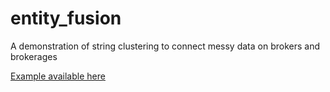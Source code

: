 # entity_fusion
A demonstration of string clustering to connect messy data on brokers and brokerages

[Example available here](https://github.com/bhtucker/entity_fusion/blob/master/example.md)
